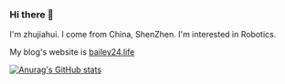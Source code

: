 ### Hi there 👋
I'm zhujiahui. I come from China, ShenZhen. I'm interested in Robotics.

My blog's website is [bailey24.life](https://www.bailey24.life/)

[![Anurag's GitHub stats](https://github-readme-stats.vercel.app/api?username=Bailey-24)](https://github.com/anuraghazra/github-readme-stats)

<!--
**Bailey-24/Bailey-24** is a ✨ _special_ ✨ repository because its `README.md` (this file) appears on your GitHub profile.

Here are some ideas to get you started:

- 🔭 I’m currently working on ...
- 🌱 I’m currently learning ...
- 👯 I’m looking to collaborate on ...
- 🤔 I’m looking for help with ...
- 💬 Ask me about ...
- 📫 How to reach me: ...
- 😄 Pronouns: ...
- ⚡ Fun fact: ...
-->
